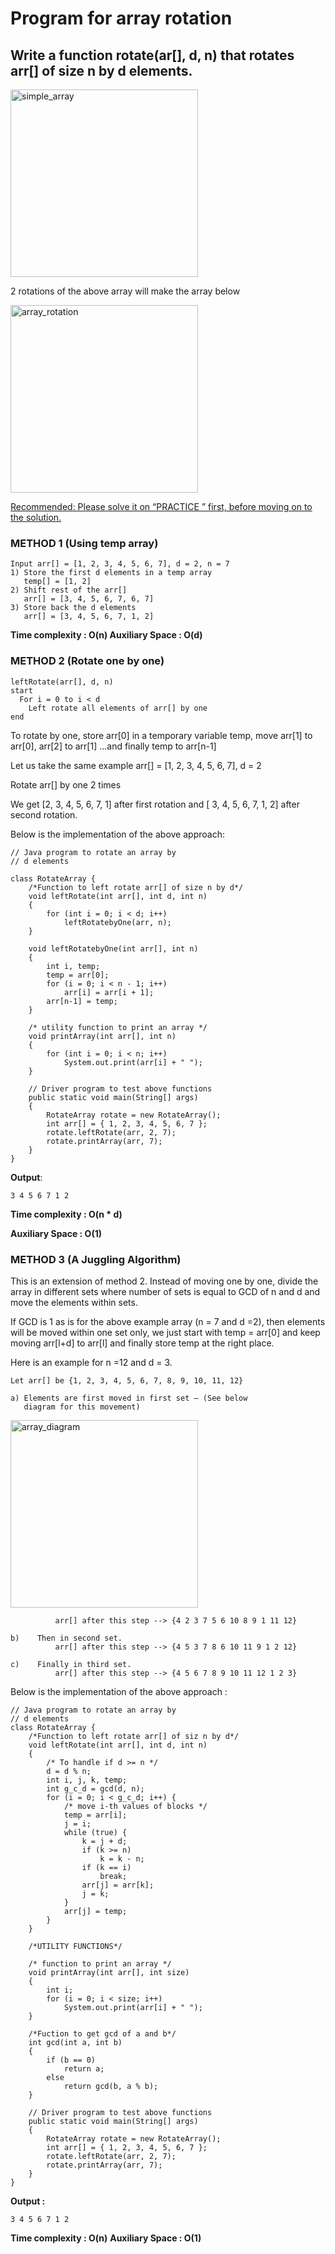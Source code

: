 # Program for array rotation

## Write a function rotate(ar[], d, n) that rotates arr[] of size n by d elements. 

<img src="https://github.com/keldavis/Java-Practice/blob/master/Google%20Interview%20Prep/pics/simplearray.png" alt="simple_array" width="300"/>

2 rotations of the above array will make the array below

<img src="https://github.com/keldavis/Java-Practice/blob/master/Google%20Interview%20Prep/pics/arrayRotation.png" alt="array_rotation" width="300"/>

[Recommended: Please solve it on “PRACTICE ” first, before moving on to the solution.](https://practice.geeksforgeeks.org/problems/rotate-array-by-n-elements/0)

### METHOD 1 (Using temp array) 

```
Input arr[] = [1, 2, 3, 4, 5, 6, 7], d = 2, n = 7
1) Store the first d elements in a temp array
   temp[] = [1, 2]
2) Shift rest of the arr[]
   arr[] = [3, 4, 5, 6, 7, 6, 7]
3) Store back the d elements
   arr[] = [3, 4, 5, 6, 7, 1, 2]
```

**Time complexity : O(n) 
Auxiliary Space : O(d)**

### METHOD 2 (Rotate one by one)

```
leftRotate(arr[], d, n)
start
  For i = 0 to i < d
    Left rotate all elements of arr[] by one
end
```

To rotate by one, store arr[0] in a temporary variable temp, move arr[1] to arr[0], arr[2] to arr[1] …and finally temp to arr[n-1]

Let us take the same example arr[] = [1, 2, 3, 4, 5, 6, 7], d = 2 

Rotate arr[] by one 2 times 

We get [2, 3, 4, 5, 6, 7, 1] after first rotation and [ 3, 4, 5, 6, 7, 1, 2] after second rotation.

Below is the implementation of the above approach: 

```
// Java program to rotate an array by
// d elements

class RotateArray {
	/*Function to left rotate arr[] of size n by d*/
	void leftRotate(int arr[], int d, int n)
	{
		for (int i = 0; i < d; i++)
			leftRotatebyOne(arr, n);
	}

	void leftRotatebyOne(int arr[], int n)
	{
		int i, temp;
		temp = arr[0];
		for (i = 0; i < n - 1; i++)
			arr[i] = arr[i + 1];
		arr[n-1] = temp;
	}

	/* utility function to print an array */
	void printArray(int arr[], int n)
	{
		for (int i = 0; i < n; i++)
			System.out.print(arr[i] + " ");
	}

	// Driver program to test above functions
	public static void main(String[] args)
	{
		RotateArray rotate = new RotateArray();
		int arr[] = { 1, 2, 3, 4, 5, 6, 7 };
		rotate.leftRotate(arr, 2, 7);
		rotate.printArray(arr, 7);
	}
}
```

**Output**:

```
3 4 5 6 7 1 2 
```

**Time complexity : O(n * d)**

**Auxiliary Space : O(1)**

### METHOD 3 (A Juggling Algorithm)

This is an extension of method 2. Instead of moving one by one, divide the array in different sets 
where number of sets is equal to GCD of n and d and move the elements within sets. 

If GCD is 1 as is for the above example array (n = 7 and d =2), then elements will be moved within one set only, we just start with temp = arr[0] and keep moving arr[l+d] to arr[l] and finally store temp at the right place.

Here is an example for n =12 and d = 3.

```
Let arr[] be {1, 2, 3, 4, 5, 6, 7, 8, 9, 10, 11, 12}

a) Elements are first moved in first set – (See below 
   diagram for this movement)
```

<img src="https://github.com/keldavis/Java-Practice/blob/master/Google%20Interview%20Prep/pics/arra.jpg" alt="array_diagram" width="300"/>

```
          arr[] after this step --> {4 2 3 7 5 6 10 8 9 1 11 12}

b)    Then in second set.
          arr[] after this step --> {4 5 3 7 8 6 10 11 9 1 2 12}

c)    Finally in third set.
          arr[] after this step --> {4 5 6 7 8 9 10 11 12 1 2 3}
```

Below is the implementation of the above approach :

```
// Java program to rotate an array by
// d elements
class RotateArray {
	/*Function to left rotate arr[] of siz n by d*/
	void leftRotate(int arr[], int d, int n)
	{
		/* To handle if d >= n */
		d = d % n;
		int i, j, k, temp;
		int g_c_d = gcd(d, n);
		for (i = 0; i < g_c_d; i++) {
			/* move i-th values of blocks */
			temp = arr[i];
			j = i;
			while (true) {
				k = j + d;
				if (k >= n)
					k = k - n;
				if (k == i)
					break;
				arr[j] = arr[k];
				j = k;
			}
			arr[j] = temp;
		}
	}

	/*UTILITY FUNCTIONS*/

	/* function to print an array */
	void printArray(int arr[], int size)
	{
		int i;
		for (i = 0; i < size; i++)
			System.out.print(arr[i] + " ");
	}

	/*Fuction to get gcd of a and b*/
	int gcd(int a, int b)
	{
		if (b == 0)
			return a;
		else
			return gcd(b, a % b);
	}

	// Driver program to test above functions
	public static void main(String[] args)
	{
		RotateArray rotate = new RotateArray();
		int arr[] = { 1, 2, 3, 4, 5, 6, 7 };
		rotate.leftRotate(arr, 2, 7);
		rotate.printArray(arr, 7);
	}
}
```

**Output :**

```
3 4 5 6 7 1 2 
```

**Time complexity : O(n)**
**Auxiliary Space : O(1)**
